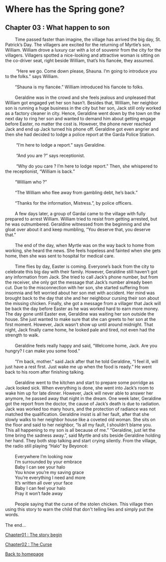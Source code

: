 # Where has the Spring gone?
## Chapter 03  : What happen to son

&nbsp;&nbsp;&nbsp;&nbsp;&nbsp;&nbsp;&nbsp;&nbsp;Time passed faster than imagine, the village has arrived the big day, St. Patrick’s Day. The villagers are excited for the returning of Myrtle’s son, William. William drove a luxury car with a lot of souvenir from the city for the villagers. Villagers spotted a nice-looking and attractive woman is sitting on the co-driver seat, right beside William, that’s his fiancée, they assumed. 
<br/><br/>
&nbsp;&nbsp;&nbsp;&nbsp;&nbsp;&nbsp;&nbsp;&nbsp;
“Here we go. Come down please, Shauna. I’m going to introduce you to the folks.” says William.
<br/><br/>
&nbsp;&nbsp;&nbsp;&nbsp;&nbsp;&nbsp;&nbsp;&nbsp;“Shauna is my fiancée.” William introduced his fiancée to folks. 
<br/><br/>
&nbsp;&nbsp;&nbsp;&nbsp;&nbsp;&nbsp;&nbsp;&nbsp;Geraldine was in the crowd and she feels jealous and unpleased that William got engaged yet her son hasn’t. Besides that, William, her neighbor son is running a huge business in the city but her son, Jack still only worked as a factory cleaner in city. Hence, Geraldine went down by the town on the next day to ring her son and wanted to demand him about getting engage before Easter, no matter the cost is. However, the phone never reached Jack and end up Jack turned his phone off. Geraldine got even angrier and then she had decided to lodge a police report at the Garda Police Station.
<br/><br/>
&nbsp;&nbsp;&nbsp;&nbsp;&nbsp;&nbsp;&nbsp;&nbsp;	“I’m here to lodge a report.” says Geraldine.
<br/><br/>
&nbsp;&nbsp;&nbsp;&nbsp;&nbsp;&nbsp;&nbsp;&nbsp;	“And you are ?” says receptionist.
<br/><br/>
&nbsp;&nbsp;&nbsp;&nbsp;&nbsp;&nbsp;&nbsp;&nbsp;	“Why do you care ? I’m here to lodge report.” Then, she whispered to the receptionist, “William is back.” 
<br/><br/>
&nbsp;&nbsp;&nbsp;&nbsp;&nbsp;&nbsp;&nbsp;&nbsp;“William who ?”
<br/><br/>
&nbsp;&nbsp;&nbsp;&nbsp;&nbsp;&nbsp;&nbsp;&nbsp;“The William who flee away from gambling debt, he’s back.” 
<br/><br/>
&nbsp;&nbsp;&nbsp;&nbsp;&nbsp;&nbsp;&nbsp;&nbsp;“Thanks for the information, Mistress.”, by police officers.
<br/><br/>
&nbsp;&nbsp;&nbsp;&nbsp;&nbsp;&nbsp;&nbsp;&nbsp;A few days later, a group of Gardai came to the village with fully prepared to arrest William. William tried to resist from getting arrested, but he was outnumbered.
Geraldine witnessed from the beginning and she gloat over about it and keep mumbling, “You deserve that, you deserve that.”
<br/><br/>
&nbsp;&nbsp;&nbsp;&nbsp;&nbsp;&nbsp;&nbsp;&nbsp;The end of the day, when Myrtle was on the way back to home from working, she heard the news. She feels hopeless and fainted when she gets home, then she was sent to hospital for medical care.
<br/><br/>
&nbsp;&nbsp;&nbsp;&nbsp;&nbsp;&nbsp;&nbsp;&nbsp;Time flies by day, Easter is coming. Everyone’s back from the city to celebrate this big day with their family. However, Geraldine still haven’t got any information from Jack. She tried to call Jack’s phone number, but from the receiver, she only got the message that Jack’s number already been cut. Due to the misconnection with her son, she started suffering from insomnia and felt worried about her son met with accident. Her mind was brought back to the day that she and her neighbour cursing their son about the missing chicken. Finally, she got a message from a villager that Jack will be back the day before Easter as he was worked hard to earn more money. The day gone until Easter eve, Geraldine was waiting her son outside the house. She just wanted to make sure that she can greets to her son at the first moment. However, Jack wasn’t show up until around midnight. That night, Jack finally came home, he looked pale and tired, not even had the strength to walk. 
<br/><br/>
&nbsp;&nbsp;&nbsp;&nbsp;&nbsp;&nbsp;&nbsp;&nbsp;Geraldine feels really happy and said, “Welcome home, Jack. Are you hungry? I can make you some food.”
<br/><br/>
&nbsp;&nbsp;&nbsp;&nbsp;&nbsp;&nbsp;&nbsp;&nbsp;“I’m back, mother.” said Jack after that he told Geraldine, “I feel ill, will just have a rest first. Just wake me up when the food is ready.” He went back to his room after finishing talking.
<br/><br/>
&nbsp;&nbsp;&nbsp;&nbsp;&nbsp;&nbsp;&nbsp;&nbsp;Geraldine went to the kitchen and start to prepare some porridge as Jack looked sick. When everything is done, she went into Jack’s room to wake him up for late dinner. However, Jack will never able to answer her anymore, he passed away that night in the dream. One week later, Geraldine got the report from the doctor, the cause of Jack’s death is due to radiation. Jack was worked too many hours, and the protection of radiance was not matched the qualification. Geraldine insist is all her fault, after that she slowly walks to her neighbor house like a coveted old woman. She sits on the floor and said to her neighbor, “Is all my fault, I shouldn’t blame you. This all happening to my son is all because of me.” “Geraldine, just let the time bring the sadness away.”, said Myrtle and sits beside Geraldine holding her hand. They both stop talking and start crying silently. From the village, the radio still playing “Halo” by Beyoncé:
<br/><br/>
&nbsp;&nbsp;&nbsp;&nbsp;&nbsp;&nbsp;&nbsp;&nbsp;Everywhere I’m looking now
<br/>
&nbsp;&nbsp;&nbsp;&nbsp;&nbsp;&nbsp;&nbsp;&nbsp;I’m surrounded by your embrace
<br/>
&nbsp;&nbsp;&nbsp;&nbsp;&nbsp;&nbsp;&nbsp;&nbsp;Baby I can see your halo
<br/>
&nbsp;&nbsp;&nbsp;&nbsp;&nbsp;&nbsp;&nbsp;&nbsp;You know you’re my saving grace
<br/>
&nbsp;&nbsp;&nbsp;&nbsp;&nbsp;&nbsp;&nbsp;&nbsp;You’re everything I need and more
<br/>
&nbsp;&nbsp;&nbsp;&nbsp;&nbsp;&nbsp;&nbsp;&nbsp;It’s written all over your face
<br/>
&nbsp;&nbsp;&nbsp;&nbsp;&nbsp;&nbsp;&nbsp;&nbsp;Baby I can feel your halo
<br/>
&nbsp;&nbsp;&nbsp;&nbsp;&nbsp;&nbsp;&nbsp;&nbsp;Pray it won’t fade away
<br/><br/>
&nbsp;&nbsp;&nbsp;&nbsp;&nbsp;&nbsp;&nbsp;&nbsp;People saying that the curse of the stolen chicken. This village then using this story to warn the child that don't telling lies and simply put the words.
<br/><br/>
The end...
  
[Chapter01 : The story begin](chapter01.md)

[Chapter02 : The Curse](chapter02.md) 

[Back to homepage](README.md)